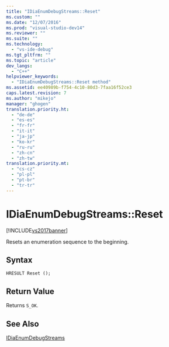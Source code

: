 ```yaml
---
title: "IDiaEnumDebugStreams::Reset"
ms.custom: ""
ms.date: "12/07/2016"
ms.prod: "visual-studio-dev14"
ms.reviewer: ""
ms.suite: ""
ms.technology: 
  - "vs-ide-debug"
ms.tgt_pltfrm: ""
ms.topic: "article"
dev_langs: 
  - "C++"
helpviewer_keywords: 
  - "IDiaEnumDebugStreams::Reset method"
ms.assetid: ee40989b-f754-4c10-80d3-7faa16f52ce3
caps.latest.revision: 7
ms.author: "mikejo"
manager: "ghogen"
translation.priority.ht: 
  - "de-de"
  - "es-es"
  - "fr-fr"
  - "it-it"
  - "ja-jp"
  - "ko-kr"
  - "ru-ru"
  - "zh-cn"
  - "zh-tw"
translation.priority.mt: 
  - "cs-cz"
  - "pl-pl"
  - "pt-br"
  - "tr-tr"
---
```

# IDiaEnumDebugStreams::Reset
[!INCLUDE[vs2017banner](../../code-quality/includes/vs2017banner.md)]

Resets an enumeration sequence to the beginning.  
  
## Syntax  
  
```cpp#  
HRESULT Reset ();  
```  
  
## Return Value  
 Returns `S_OK`.  
  
## See Also  
 [IDiaEnumDebugStreams](../../debugger/debug-interface-access/idiaenumdebugstreams.md)